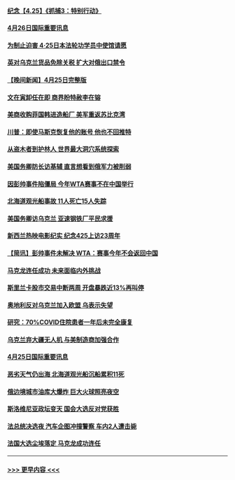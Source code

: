 #### [纪念【4.25】《抓捕3：特别行动》](../pages/prog202/a103410352.md?t=04261701) 
#### [4月26日国际重要讯息](../pages/prog202/a103410329.md?t=04261701) 
#### [为制止迫害 4·25日本法轮功学员中使馆请愿](../pages/prog202/a103410339.md?t=04261701) 
#### [英对乌克兰货品免除关税 扩大对俄出口禁令](../pages/prog202/a103410170.md?t=04261701) 
#### [【晚间新闻】4月25日完整版](../pages/prog202/a103410085.md?t=04261701) 
#### [文在寅卸任在即 商界盼特赦李在镕](../pages/prog202/a103410161.md?t=04261701) 
#### [美商收购菲国韩进造船厂 美军重返苏比克湾](../pages/prog202/a103410094.md?t=04261701) 
#### [川普：即使马斯克恢复他的账号 他也不回推特](../pages/prog202/a103410067.md?t=04261701) 
#### [从盗木者到护林人 世界最大洞穴系统探索](../pages/prog202/a103409942.md?t=04261701) 
#### [美国务卿防长访基辅 直言想看到俄军力被削弱](../pages/prog202/a103409981.md?t=04261701) 
#### [因彭帅事件陷僵局 今年WTA赛事不在中国举行](../pages/prog202/a103409908.md?t=04261701) 
#### [北海道观光船事故 11人死亡15人失踪](../pages/prog202/a103409647.md?t=04261701) 
#### [美国务卿访乌克兰 亚速钢铁厂平民求援](../pages/prog202/a103409683.md?t=04261701) 
#### [新西兰热映电影纪实 纪念425上访23周年](../pages/prog202/a103409599.md?t=04261701) 
#### [【简讯】彭帅事件未解决 WTA：赛事今年不会返回中国](../pages/prog202/a103409651.md?t=04261701) 
#### [马克龙连任成功 未来面临内外挑战](../pages/prog202/a103409730.md?t=04261701) 
#### [斯里兰卡股市交易中断两周 开盘暴跌近13%再叫停](../pages/prog202/a103409627.md?t=04261701) 
#### [奥地利反对乌克兰加入欧盟 乌表示失望](../pages/prog202/a103409479.md?t=04261701) 
#### [研究：70%COVID住院患者一年后未完全康复](../pages/prog202/a103409456.md?t=04261701) 
#### [乌克兰弃大疆无人机 与美制造商加强合作](../pages/prog202/a103409435.md?t=04261701) 
#### [4月25日国际重要讯息](../pages/prog202/a103409355.md?t=04261701) 
#### [恶劣天气仍出海 北海道观光船沉船累积11死](../pages/prog202/a103409303.md?t=04261701) 
#### [俄边境城市油库大爆炸 巨大火球照亮夜空](../pages/prog202/a103409294.md?t=04261701) 
#### [斯洛维尼亚政坛变天 国会大选反对党获胜](../pages/prog202/a103409285.md?t=04261701) 
#### [法总统决选夜 汽车企图冲撞警察 车内2人遭击毙](../pages/prog202/a103409239.md?t=04261701) 
#### [法国大选尘埃落定 马克龙成功连任](../pages/prog202/a103409096.md?t=04261701) 

----
#### [ >>> 更早内容 <<< ](../indexes/prog202-earlier.md)

